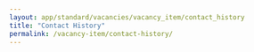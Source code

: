 ```yaml
---
layout: app/standard/vacancies/vacancy_item/contact_history
title: "Contact History"
permalink: /vacancy-item/contact-history/
---
```


<!--- This child document initializes the page in Jekyll. -->